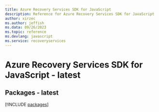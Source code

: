 ```yaml
---
title: Azure Recovery Services SDK for JavaScript
description: Reference for Azure Recovery Services SDK for JavaScript
author: xirzec
ms.author: jeffish
ms.data: 09/26/2023
ms.topic: reference
ms.devlang: javascript
ms.service: recoveryservices
---
```

# Azure Recovery Services SDK for JavaScript - latest
## Packages - latest
[!INCLUDE [packages](recovery-services-index.md)]